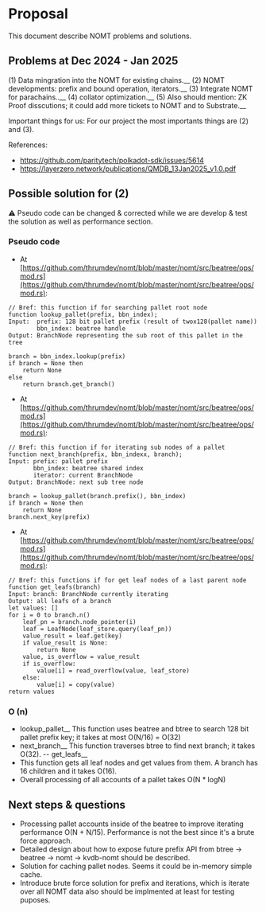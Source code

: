 # Proposal

This document describe NOMT problems and solutions.

## Problems at Dec 2024 - Jan 2025

(1) Data mingration into the NOMT for existing chains.__
(2) NOMT developments: prefix and bound operation, iterators.__
(3) Integrate NOMT for parachains..__
(4) collator optimization.__
(5) Also should mention: ZK Proof disscutions; it could add more tickets to NOMT and to Substrate.__

Important things for us: For our project the most importants things are (2) and (3).

References:
- https://github.com/paritytech/polkadot-sdk/issues/5614
- https://layerzero.network/publications/QMDB_13Jan2025_v1.0.pdf

## Possible solution for (2)

:warning: Pseudo code can be changed & corrected while we are develop & test the solution as well as
performance section.

### Pseudo code

- At [https://github.com/thrumdev/nomt/blob/master/nomt/src/beatree/ops/mod.rs](https://github.com/thrumdev/nomt/blob/master/nomt/src/beatree/ops/mod.rs):
```
// Bref: this function if for searching pallet root node
function lookup_pallet(prefix, bbn_index);
Input: 	prefix: 128 bit pallet prefix (result of twox128(pallet name))
		bbn_index: beatree handle
Output: BranchNode representing the sub root of this pallet in the tree

branch = bbn_index.lookup(prefix)
if branch = None then
	return None
else
	return branch.get_branch()
```

- At [https://github.com/thrumdev/nomt/blob/master/nomt/src/beatree/ops/mod.rs](https://github.com/thrumdev/nomt/blob/master/nomt/src/beatree/ops/mod.rs):
```
// Bref: this function if for iterating sub nodes of a pallet
function next_branch(prefix, bbn_indexx, branch);
Input: prefix: pallet prefix
	   bbn_index: beatree shared index
	   iterator: current BranchNode
Output: BranchNode: next sub tree node

branch = lookup_pallet(branch.prefix(), bbn_index)
if branch = None then
    return None
branch.next_key(prefix)
```

- At [https://github.com/thrumdev/nomt/blob/master/nomt/src/beatree/ops/mod.rs](https://github.com/thrumdev/nomt/blob/master/nomt/src/beatree/ops/mod.rs):
```
// Bref: this functions if for get leaf nodes of a last parent node
function get_leafs(branch)
Input: branch: BranchNode currently iterating
Output: all leafs of a branch
let values: []
for i = 0 to branch.n()
    leaf_pn = branch.node_pointer(i)
	leaf = LeafNode(leaf_store.query(leaf_pn))
    value_result = leaf.get(key)
	if value_result is None:
	    return None
	value, is_overflow = value_result
	if is_overflow:
	    value[i] = read_overflow(value, leaf_store)
	else:
	    value[i] = copy(value)
return values
```

### O (n)
- lookup_pallet__
This function uses beatree and btree to search 128 bit pallet prefix key; it takes at most O(N/16) = O(32)
- next_branch__
This function traverses btree to find next branch; it takes O(32).
-- get_leafs__
- This function gets all leaf nodes and get values from them. A branch has 16 children and it takes O(16).
- Overall processing of all accounts of a pallet takes O(N * logN)

## Next steps & questions
- Processing pallet accounts inside of the beatree to improve iterating performance O(N + N/15). Performance is not the best since it's a brute force approach.
- Detailed design about how to expose future prefix API from btree -> beatree -> nomt -> kvdb-nomt should be described.
- Solution for caching pallet nodes. Seems it could be in-memory simple cache.
- Introduce brute force solution for prefix and iterations, which is iterate over all NOMT data also should be implmented at least for testing puposes.
